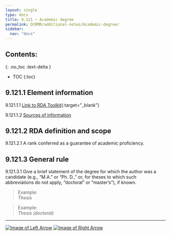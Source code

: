 ```yaml
---
layout: single
type: docs
title: 9.121 — Academic degree
permalink: DCRMR/additional-notes/Academic-degree/
sidebar:
  nav: "docs"
---
```


## Contents:
{: .no_toc .text-delta }

- TOC
{:toc}

## 9.121.1 Element information

<a name="9.121.1.1">9.121.1.1</a> [Link to RDA Toolkit](https://beta.rdatoolkit.org/Content/Index?externalId=en-US_ala-d84a7372-256e-3de6-b44e-684d4b760705){:target="_blank"}

<a name="9.121.1.2">9.121.1.2</a> [Sources of information](/DCRMR/additional-notes/#9011-sources-of-information)

## 9.121.2 RDA definition and scope

<a name="9.121.2.1">9.121.2.1</a> A rank conferred as a guarantee of academic proficiency.

## 9.121.3 General rule

<a name="9.121.3.1">9.121.3.1</a> Give a brief statement of the degree for which the author was a candidate (e.g., “M.A.” or “Ph. D.,” or, for theses to which such abbreviations do not apply, “doctoral” or “master’s”), if known.

>Example:  
><CITE>Thesis</CITE>

>Example:  
><CITE>Thesis (doctoral)</CITE>

---

[![Image of Left Arrow](https://rbms-bsc.github.io/DCRMR/assets/pictures/navigation/Arrow_Left.png "9.12 — Dissertation or thesis information")](/DCRMR/additional-notes/Dissertation-or-thesis-information/) [![Image of Right Arrow](https://rbms-bsc.github.io/DCRMR/assets/pictures/navigation/Arrow_Right.png "9.122 — Degree granting institution")](/DCRMR/additional-notes/Degree-granting-institution/)
